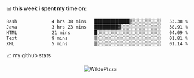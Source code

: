 📊 **this week i spent my time on:**
<!--START_SECTION:waka-->

```txt
Bash             4 hrs 38 mins   █████████████▒░░░░░░░░░░░   53.38 %
Java             3 hrs 23 mins   █████████▓░░░░░░░░░░░░░░░   38.91 %
HTML             21 mins         █░░░░░░░░░░░░░░░░░░░░░░░░   04.09 %
Text             9 mins          ▒░░░░░░░░░░░░░░░░░░░░░░░░   01.81 %
XML              5 mins          ▒░░░░░░░░░░░░░░░░░░░░░░░░   01.14 %
```

<!--END_SECTION:waka-->


📈 my github stats

<p align="center"> <img src="https://github-readme-stats.vercel.app/api?username=WildePizza&show_icons=true&theme=gotham" alt="WildePizza" />




